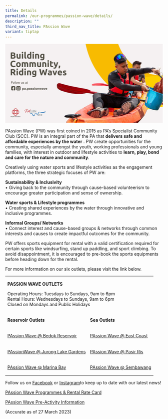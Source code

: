 ```yaml
---
title: Details
permalink: /our-programmes/passion-wave/details/
description: ""
third_nav_title: PAssion Wave
variant: tiptap
---
```

<div class="isomer-image-wrapper">
<img style="width:600px" height="auto" width="100%" src="/images/Our%20Programmes/PW%20Updated.jpg">
</div>
<p>PAssion Wave (PW) was first coined in 2015 as PA’s Specialist Community
Club (SCC). PW is an integral part of the PA that <strong>delivers safe and affordable experiences by the water</strong> .
PW create opportunities for the community, especially amongst the youth,
working professionals and young families, with interest in outdoor and
lifestyle activities to <strong>learn, play, bond and care for the nature and community</strong>.</p>
<p>Creatively using water sports and lifestyle activities as the engagement
platforms, the three strategic focuses of PW are:</p>
<p><strong>Sustainability &amp; Inclusivity</strong>
<br>• Giving back to the community through cause-based volunteerism to encourage
greater participation and sense of ownership.</p>
<p><strong>Water sports &amp; Lifestyle programmes</strong>
<br>• Creating shared experiences by the water through innovative and inclusive
programmes.</p>
<p><strong>Informal Groups/ Networks</strong>
<br>• Connect interest and cause-based groups &amp; networks through common
interests and causes to create impactful outcomes for the community.</p>
<p>PW offers sports equipment for rental with a valid certification required
for certain sports like windsurfing, stand up paddling, and sport climbing.
To avoid disappointment, it is encouraged to pre-book the sports equipments
before heading down for the rental.</p>
<p>For more information on our six outlets, please visit the link below.</p>
<table style="minWidth: 50px">
<colgroup>
<col>
<col>
</colgroup>
<tbody>
<tr>
<td rowspan="1" colspan="2">
<p><strong>PASSION WAVE OUTLETS</strong>
</p>
<p>Operating Hours: Tuesdays to Sundays, 9am to 6pm
<br>Rental Hours: Wednesdays to Sundays, 9am to 6pm
<br>Closed on Mondays and Public Holidays</p>
</td>
</tr>
<tr>
<td rowspan="1" colspan="1">
<p><strong>Reservoir Outlets</strong>
</p>
</td>
<td rowspan="1" colspan="1">
<p><strong>Sea Outlets</strong>
</p>
</td>
</tr>
<tr>
<td rowspan="1" colspan="1">
<p><a href="/our-programmes/passion-wave/passionwave-bedokreservoir/" rel="noopener noreferrer nofollow" target="_blank">PAssion Wave @ Bedok Reservoir</a>
</p>
</td>
<td rowspan="1" colspan="1">
<p><a href="/our-programmes/passion-wave/passionwave-eastcoast/" rel="noopener noreferrer nofollow" target="_blank">PAssion Wave @ East Coast</a>
</p>
</td>
</tr>
<tr>
<td rowspan="1" colspan="1">
<p><a href="/our-programmes/passion-wave/passionwave-juronglakegardens/" rel="noopener noreferrer nofollow" target="_blank">PAssionWave @ Jurong Lake Gardens</a>
</p>
</td>
<td rowspan="1" colspan="1">
<p><a href="/our-programmes/passion-wave/passionwave-pasirris/" rel="noopener noreferrer nofollow" target="_blank">PAssion Wave @ Pasir Ris</a>
</p>
</td>
</tr>
<tr>
<td rowspan="1" colspan="1">
<p><a href="/our-programmes/passion-wave/passionwave-marinabay/" rel="noopener noreferrer nofollow" target="_blank">PAssion Wave @ Marina Bay</a>
</p>
</td>
<td rowspan="1" colspan="1">
<p><a href="/our-programmes/passion-wave/passionwave-sembawang/" rel="noopener noreferrer nofollow" target="_blank">PAssion Wave @ Sembawang</a>
</p>
</td>
</tr>
</tbody>
</table>
<p>Follow us on <a href="https://www.facebook.com/pa.passionwave" rel="noopener noreferrer nofollow" target="_blank">Facebook</a> or
<a href="https://www.instagram.com/pa.passionwave" rel="noopener noreferrer nofollow" target="_blank">Instagram</a>to keep up to date with our latest news!</p>
<p><a href="/files/Our%20Programmes/PAssion%20Wave/PAssion%20Wave%20Rate%20Card%202022.pdf" rel="noopener noreferrer nofollow" target="_blank">PAssion Wave Programmes &amp; Rental Rate Card</a>
</p>
<p><a href="https://go.gov.sg/passionwave-preactivity-information" rel="noopener nofollow" target="_blank">PAssion Wave Pre-Activity Information</a>
<br>
</p>
<p>(Accurate as of 27 March 2023)</p>